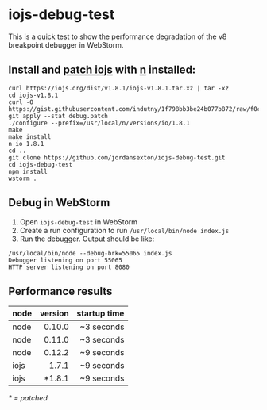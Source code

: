 # iojs-debug-test

This is a quick test to show the performance degradation of the v8 breakpoint debugger in WebStorm.

## Install and [patch iojs](https://github.com/iojs/io.js/issues/877#issuecomment-95296630) with [n](https://github.com/tj/n) installed:

```
curl https://iojs.org/dist/v1.8.1/iojs-v1.8.1.tar.xz | tar -xz
cd iojs-v1.8.1
curl -O https://gist.githubusercontent.com/indutny/1f798bb3be24b077b872/raw/f0c2df68d3e50af6abd2a9bb856c7702bcb03992/debug.patch
git apply --stat debug.patch
./configure --prefix=/usr/local/n/versions/io/1.8.1
make
make install
n io 1.8.1
cd ..
git clone https://github.com/jordansexton/iojs-debug-test.git
cd iojs-debug-test
npm install
wstorm .
```

## Debug in WebStorm

1. Open `iojs-debug-test` in WebStorm
2. Create a run configuration to run `/usr/local/bin/node index.js`
3. Run the debugger. Output should be like:
```
/usr/local/bin/node --debug-brk=55065 index.js
Debugger listening on port 55065
HTTP server listening on port 8080
```

## Performance results
| node | version | startup time |
|------|--------:|-------------:|
| node | 0.10.0  | ~3 seconds   |
| node | 0.11.0  | ~3 seconds   |
| node | 0.12.2  | ~9 seconds   |
| iojs | 1.7.1   | ~9 seconds   |
| iojs | *1.8.1  | ~9 seconds   |
_* = patched_


